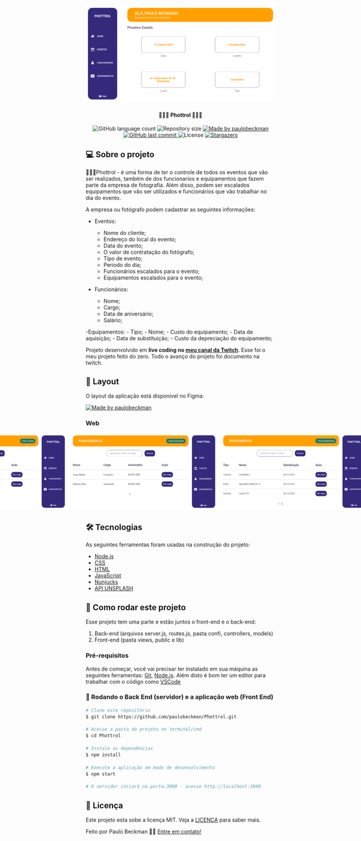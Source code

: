 <h1 align="center">
    <img alt="Phottrol" title="#Phottrol" src="./github-assets/pagina1.png" width="600px">
</h1>

<h4 align="center"> 
	📸🙍‍♂️ Phottrol 🙍‍♂️📸
</h4>

<p align="center">
  <img alt="GitHub language count" src="https://img.shields.io/github/languages/count/paulobeckman/Phottrol?color=%2304D361">
  
  <img alt="Repository size" src="https://img.shields.io/github/repo-size/paulobeckman/Phottrol">
  
  <a href="https://www.linkedin.com/in/paulobeckman/">
    <img alt="Made by paulobeckman" src="https://img.shields.io/badge/made%20by-paulobeckman-%2304D361">
  </a>
	
  
  <a href="https://github.com/paulobeckman/Phottrol/commits/master">
    <img alt="GitHub last commit" src="https://img.shields.io/github/last-commit/paulobeckman/Phottrol">
  </a>

  <img alt="License" src="https://img.shields.io/badge/license-MIT-brightgreen">
   <a href="https://github.com/paulobeckman/Phottrol/stargazers">
    <img alt="Stargazers" src="https://img.shields.io/github/stars/paulobeckman/Phottrol?style=social">
  </a>
</p>


## 💻 Sobre o projeto

🙍‍♂️📸Phottrol - é uma forma de ter o controle de todos os eventos que vão ser realizados, também de dos funcionarios e equipamentos que fazem parte da empresa de fotografia. Além disso, podem ser escalados equipamentos que vão ser utilizados e funcionários que vão trabalhar no dia do evento.

A empresa ou fotógrafo podem cadastrar as seguintes informações:
- Eventos: 
    - Nome do cliente;
    - Endereço do local do evento;
    - Data do evento;
    - O valor de contratação do fotógrafo;
    - Tipo de evento;
    - Periodo do dia;
    - Funcionários escalados para o evento;
    - Equipamentos escalados para o evento;

- Funcionários:
    - Nome;
    - Cargo;
    - Data de aniversário;
    - Salário;

-Equipamentos:
    - Tipo;
    - Nome;
    - Custo do equipamento;
    - Data de aquisição;
    - Data de substituição;
    - Custo da depreciação do equipamento;



 
Projeto desenvolvido em **live coding no [meu canal da Twitch](t)**.
Esse foi o meu projeto feito do zero. Todo o avanço do projeto foi documento na twitch.


## 🎨 Layout

O layout da aplicação está disponível no Figma:

<a href="https://www.figma.com/file/Tn2yHlxVmj8HMvXCtwYAeE/Phottrol?node-id=0%3A1">
  <img alt="Made by paulobeckman" src="https://img.shields.io/badge/Acessar%20Layout%20-Figma-%2304D361">
</a>


### Web

<p align="center" style="display: flex; align-items: flex-start; justify-content: center;">
	
  <img alt="Phottrol" title="#Phottrol" src="./github-assets/phottrol.gif" width="800px">	
		
  <img alt="Phottrol" title="#Phottrol" src="./github-assets/pagina1.png" width="400px">

  <img alt="Phottrol" title="#Phottrol" src="./github-assets/pagina2.png" width="400px">

  <img alt="Phottrol" title="#Phottrol" src="./github-assets/pagina3.png" width="400px">

  <img alt="Phottrol" title="#Phottrol" src="./github-assets/pagina4.png" width="400px">
  
  <img alt="Phottrol" title="#Phottrol" src="./github-assets/pagina6.png" width="400px">

  <img alt="Phottrol" title="#Phottrol" src="./github-assets/pagina7.png" width="400px">
</p>

## 🛠 Tecnologias

As seguintes ferramentas foram usadas na construção do projeto:

- [Node.js][nodejs]
- [CSS][css]
- [HTML][HTML]
- [JavaScript][JavaScript]
- [Nunjucks][Nunjucks]
- [API UNSPLASH][unsplash]


## 🚀 Como rodar este projeto

Esse projeto tem uma parte e estão juntos o front-end e o back-end:
1. Back-end (arquivos server.js, routes.js, pasta confi, controllers, models) 
2. Front-end (pasta views, public e lib)


### Pré-requisitos

Antes de começar, você vai precisar ter instalado em sua máquina as seguintes ferramentas:
[Git](https://git-scm.com), [Node.js][nodejs]. 
Além disto é bom ter um editor para trabalhar com o código como [VSCode][vscode]

### 🎲 Rodando o Back End (servidor) e a aplicação web (Front End)

```bash
# Clone este repositório
$ git clone https://github.com/paulobeckman/Phottrol.git

# Acesse a pasta do projeto no terminal/cmd
$ cd Phottrol

# Instale as dependências
$ npm install

# Execute a aplicação em modo de desenvolvimento
$ npm start

# O servidor inciará na porta:3000 - acesse http://localhost:3000 
```


## 📝 Licença

Este projeto esta sobe a licença MIT. Veja a [LICENÇA](license) para saber mais.

Feito por Paulo Beckman 👋🏽 [Entre em contato!](https://www.linkedin.com/in/paulo-beckman/)

[nodejs]: https://nodejs.org/
[vscode]: https://code.visualstudio.com/
[license]: https://opensource.org/licenses/MIT
[CSS]: https://developer.mozilla.org/pt-BR/docs/Web/CSS
[HTML]: https://developer.mozilla.org/pt-BR/docs/Web/HTML
[JavaScript]: https://developer.mozilla.org/pt-BR/docs/Aprender/JavaScript
[Nunjucks]: https://www.npmjs.com/package/nunjucks
[t]: https://www.twitch.tv/paulobeckman
[unsplash]: https://unsplash.com/
